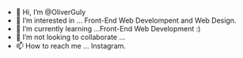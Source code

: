 - 👋 Hi, I’m @OliverGuly
- 👀 I’m interested in ... Front-End Web Develompent and Web Design.
- 🌱 I’m currently learning ...Front-End Web Development :)
- 💞️ I’m not looking to collaborate ...
- 📫 How to reach me ... Instagram.

<!---
OliverGuly/OliverGuly is a ✨ special ✨ repository because its `README.md` (this file) appears on your GitHub profile.
You can click the Preview link to take a look at your changes.
--->
